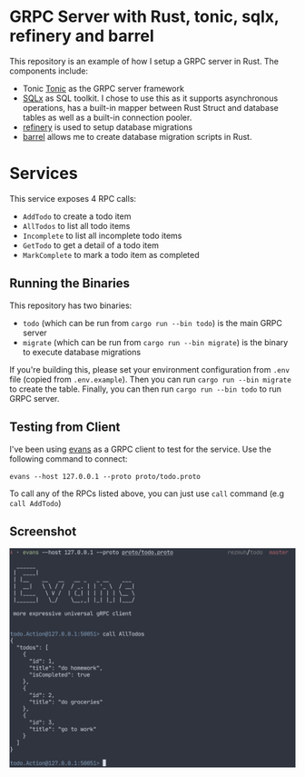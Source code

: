# GRPC Server with Rust, tonic, sqlx, refinery and barrel

This repository is an example of how I setup a GRPC server in Rust. The components include:

 - Tonic [Tonic](https://github.com/hyperium/tonic) as the GRPC server framework
 - [SQLx](https://github.com/launchbadge/sqlx) as SQL toolkit. I chose to use this as it supports asynchronous operations, has a built-in mapper between Rust Struct and database tables as well as a built-in connection pooler.
 - [refinery](https://github.com/rust-db/refinery) is used to setup database migrations
 - [barrel](https://github.com/rust-db/barrel) allows me to create database migration scripts in Rust.

# Services

This service exposes 4 RPC calls:

- `AddTodo`  to create a todo item
- `AllTodos` to list all todo items
- `Incomplete` to list all incomplete todo items
- `GetTodo` to get a detail of a todo item
- `MarkComplete` to mark a todo item as completed

## Running the Binaries

This repository has two binaries:

 - `todo` (which can be run from `cargo run --bin todo`) is the main GRPC server
 - `migrate` (which can be run from `cargo run --bin migrate`) is the binary to execute database migrations

If you're building this, please set your environment configuration from `.env` file (copied from `.env.example`). Then you can run `cargo run --bin migrate` to create the table. Finally, you can then run `cargo run --bin todo` to run GRPC server.

## Testing from Client

I've been using [evans](https://github.com/ktr0731/evans) as a GRPC client to test for the service. Use the following command to connect:

```
evans --host 127.0.0.1 --proto proto/todo.proto
```

To call any of the RPCs listed above, you can just use `call` command (e.g `call AddTodo`)

## Screenshot

![response from client](images/evans.png)

